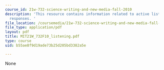 ```yaml
---
course_id: 21w-732-science-writing-and-new-media-fall-2010
description: 'This resource contains information related to active listening and reflective
  responses. '
file_location: /coursemedia/21w-732-science-writing-and-new-media-fall-2010/b55ae8f9d19ade73b25d205bd3382a5e_MIT21W_732F10_listening.pdf
file_type: application/pdf
layout: pdf
title: MIT21W_732F10_listening.pdf
type: course
uid: b55ae8f9d19ade73b25d205bd3382a5e

---
```

None